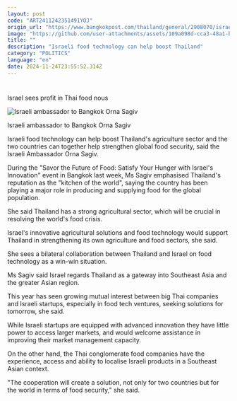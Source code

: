 ```yaml
---
layout: post
code: "ART2411242351491YOJ"
origin_url: "https://www.bangkokpost.com/thailand/general/2908070/israel-sees-profit-in-thai-food-nous"
image: "https://github.com/user-attachments/assets/109a098d-cca3-48a1-b28e-af63b9b022d4"
title: ""
description: "Israeli food technology can help boost Thailand"
category: "POLITICS"
language: "en"
date: 2024-11-24T23:55:52.314Z
---
```


# 

Israel sees profit in Thai food nous

![Israeli ambassador to Bangkok Orna Sagiv](https://github.com/user-attachments/assets/a7af06a5-be91-4d7c-909a-643be5b5d71d)

Israeli ambassador to Bangkok Orna Sagiv

Israeli food technology can help boost Thailand's agriculture sector and the two countries can together help strengthen global food security, said the Israeli Ambassador Orna Sagiv.

During the "Savor the Future of Food: Satisfy Your Hunger with Israel's Innovation" event in Bangkok last week, Ms Sagiv emphasised Thailand's reputation as the "kitchen of the world", saying the country has been playing a major role in producing and supplying food for the global population.

She said Thailand has a strong agricultural sector, which will be crucial in resolving the world's food crisis.

Israel's innovative agricultural solutions and food technology would support Thailand in strengthening its own agriculture and food sectors, she said.

She sees a bilateral collaboration between Thailand and Israel on food technology as a win-win situation.

Ms Sagiv said Israel regards Thailand as a gateway into Southeast Asia and the greater Asian region.

This year has seen growing mutual interest between big Thai companies and Israeli startups, especially in food tech ventures, seeking solutions for tomorrow, she said.

While Israeli startups are equipped with advanced innovation they have little power to access larger markets, and would welcome assistance in improving their market management capacity.

On the other hand, the Thai conglomerate food companies have the experience, access and ability to localise Israeli products in a Southeast Asian context.

"The cooperation will create a solution, not only for two countries but for the world in terms of food security," she said.